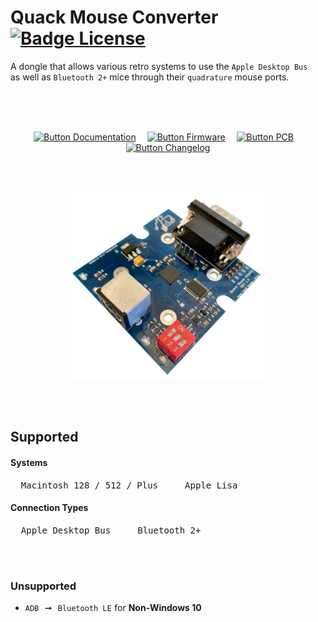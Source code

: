 
# Quack Mouse Converter   [![Badge License]][License]

A dongle that allows various retro systems to use the `Apple Desktop Bus` <br>
as well as `Bluetooth 2+` mice through their `quadrature` mouse ports.

<br>
<br>
<br>

<div align = center>

[![Button Documentation]][Documentation]   
[![Button Firmware]][Firmware]   
[![Button PCB]][PCB]   
[![Button Changelog]][Changelog]

<br>
<br>

![Board]

</div>

<br>
<br>

## Supported

#### Systems

<kbd>  Macintosh 128 / 512 / Plus  </kbd>  <kbd>  Apple Lisa  </kbd>

#### Connection Types

<kbd>  Apple Desktop Bus  </kbd>  <kbd>  Bluetooth 2+  </kbd>

<br>
<br>

### Unsupported

- `ADB`  ➞  `Bluetooth LE` for **Non-Windows 10**

<br>


<!----------------------------------------------------------------------------->

[Documentation]: https://github.com/demik/quack/wiki

[Changelog]: ChangeLog.md
[Firmware]: main/README.md
[License]: LICENSE
[Board]: Resources/Preview.png
[PCB]: EDA/ChangeLog.md


<!-------------------------------[ Badges ]----------------------------------->

[Badge License]: https://img.shields.io/badge/License-Apache_2.0-961b1f?style=for-the-badge&labelColor=D22128


<!-------------------------------[ Buttons ]----------------------------------->

[Button Documentation]: https://img.shields.io/badge/Documentation-0099E5?style=for-the-badge&logoColor=white&logo=BookStack
[Button Changelog]: https://img.shields.io/badge/Changelog-21375A?style=for-the-badge&logoColor=white&logo=AzureArtifacts
[Button Firmware]: https://img.shields.io/badge/Firmware-E5426E?style=for-the-badge&logoColor=white&logo=ROS
[Button PCB]: https://img.shields.io/badge/PCB-007c40?style=for-the-badge&logoColor=white&logo=PowerApps
